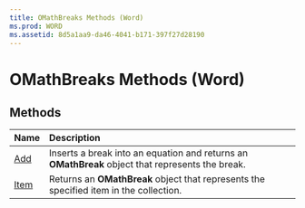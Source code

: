 ```yaml
---
title: OMathBreaks Methods (Word)
ms.prod: WORD
ms.assetid: 8d5a1aa9-da46-4041-b171-397f27d28190
---
```



# OMathBreaks Methods (Word)

## Methods



|**Name**|**Description**|
|:-----|:-----|
|[Add](omathbreaks-add-method-word.md)|Inserts a break into an equation and returns an  **OMathBreak** object that represents the break.|
|[Item](omathbreaks-item-method-word.md)|Returns an  **OMathBreak** object that represents the specified item in the collection.|

